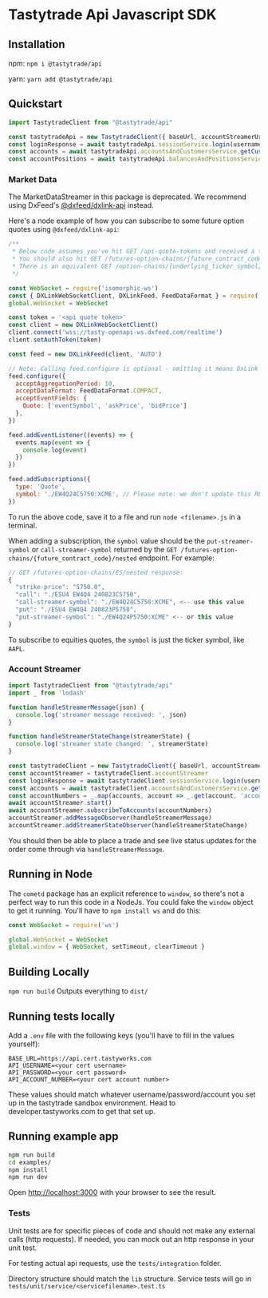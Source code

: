 # Tastytrade Api Javascript SDK

## Installation
npm:
`npm i @tastytrade/api`

yarn:
`yarn add @tastytrade/api`

## Quickstart
```js
import TastytradeClient from "@tastytrade/api"

const tastytradeApi = new TastytradeClient({ baseUrl, accountStreamerUrl })
const loginResponse = await tastytradeApi.sessionService.login(usernameOrEmail, password)
const accounts = await tastytradeApi.accountsAndCustomersService.getCustomerAccounts()
const accountPositions = await tastytradeApi.balancesAndPositionsService.getPositionsList(accounts[0].account['account-number'])
```

### Market Data
The MarketDataStreamer in this package is deprecated. We recommend using DxFeed's [@dxfeed/dxlink-api](https://github.com/dxFeed/dxLink/blob/main/dxlink-javascript/dxlink-api/README.md) instead.

Here's a node example of how you can subscribe to some future option quotes using `@dxfeed/dxlink-api`:
```js
/**
 * Below code assumes you've hit GET /api-quote-tokens and received a token
 * You should also hit GET /futures-option-chains/{future_contract_code}/nested to get the future options you want to subscribe to
 * There is an equivalent GET /option-chains/{underlying_ticker_symbol}/nested for equity options
 */

const WebSocket = require('isomorphic-ws')
const { DXLinkWebSocketClient, DXLinkFeed, FeedDataFormat } = require('@dxfeed/dxlink-api')
global.WebSocket = WebSocket

const token = '<api quote token>'
const client = new DXLinkWebSocketClient()
client.connect('wss://tasty-openapi-ws.dxfeed.com/realtime')
client.setAuthToken(token)

const feed = new DXLinkFeed(client, 'AUTO')

// Note: Calling feed.configure is optional - omitting it means DxLink will return all fields
feed.configure({
  acceptAggregationPeriod: 10,
  acceptDataFormat: FeedDataFormat.COMPACT,
  acceptEventFields: {
    Quote: ['eventSymbol', 'askPrice', 'bidPrice']
  },
})

feed.addEventListener((events) => {
  events.map(event => {
    console.log(event)
  })
})

feed.addSubscriptions({
  type: 'Quote',
  symbol: './EW4Q24C5750:XCME', // Please note: we don't update this README daily. This symbol may be expired. You'll have to find an unexpired symbol.
})
```

To run the above code, save it to a file and run `node <filename>.js` in a terminal.

When adding a subscription, the `symbol` value should be the `put-streamer-symbol` or `call-streamer-symbol` returned by the `GET /futures-option-chains/{future_contract_code}/nested` endpoint. For example:
```js
// GET /futures-option-chains/ES/nested response:
{
  "strike-price": "5750.0",
  "call": "./ESU4 EW4Q4 240823C5750",
  "call-streamer-symbol": "./EW4Q24C5750:XCME", <-- use this value
  "put": "./ESU4 EW4Q4 240823P5750",
  "put-streamer-symbol": "./EW4Q24P5750:XCME" <-- or this value
}
```

To subscribe to equities quotes, the `symbol` is just the ticker symbol, like `AAPL`.

### Account Streamer
```js
import TastytradeClient from "@tastytrade/api"
import _ from 'lodash'

function handleStreamerMessage(json) {
  console.log('streamer message received: ', json)
}

function handleStreamerStateChange(streamerState) {
  console.log('streamer state changed: ', streamerState)
}

const tastytradeClient = new TastytradeClient({ baseUrl, accountStreamerUrl })
const accountStreamer = tastytradeClient.accountStreamer
const loginResponse = await tastytradeClient.sessionService.login(usernameOrEmail, password)
const accounts = await tastytradeClient.accountsAndCustomersService.getCustomerAccounts()
const accountNumbers = _.map(accounts, account => _.get(account, 'account.account-number'))
await accountStreamer.start()
await accountStreamer.subscribeToAccounts(accountNumbers)
accountStreamer.addMessageObserver(handleStreamerMessage)
accountStreamer.addStreamerStateObserver(handleStreamerStateChange)
```

You should then be able to place a trade and see live status updates for the order come through via `handleStreamerMessage`.

## Running in Node
The `cometd` package has an explicit reference to `window`, so there's not a perfect way to run this code in a NodeJs. You could fake the `window` object to get it running. You'll have to `npm install ws` and do this:

```js
const WebSocket = require('ws')

global.WebSocket = WebSocket
global.window = { WebSocket, setTimeout, clearTimeout }
```

## Building Locally
`npm run build`
Outputs everything to `dist/`

## Running tests locally
Add a `.env` file with the following keys (you'll have to fill in the values yourself):

```
BASE_URL=https://api.cert.tastyworks.com
API_USERNAME=<your cert username>
API_PASSWORD=<your cert password>
API_ACCOUNT_NUMBER=<your cert account number>
```

These values should match whatever username/password/account you set up in the tastytrade sandbox environment. Head to developer.tastyworks.com to get that set up.

## Running example app
```sh
npm run build
cd examples/
npm install
npm run dev
```

Open [http://localhost:3000](http://localhost:3000) with your browser to see the result.

### Tests
Unit tests are for specific pieces of code and should not make any external calls (http requests). If needed, you can mock out an http response in your unit test.

For testing actual api requests, use the `tests/integration` folder.

Directory structure should match the `lib` structure. Service tests will go in `tests/unit/service/<servicefilename>.test.ts`
